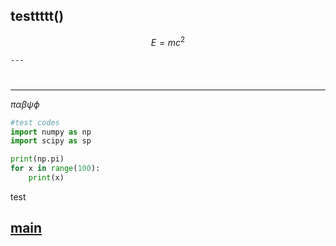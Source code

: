 ## testtttt()

$$
E=mc^2
$$


`---`
#

---

$\pi\alpha\beta\psi\phi$


```python 
#test codes
import numpy as np
import scipy as sp

print(np.pi)
for x in range(100):
    print(x)

```
test

## [main](README.md)

